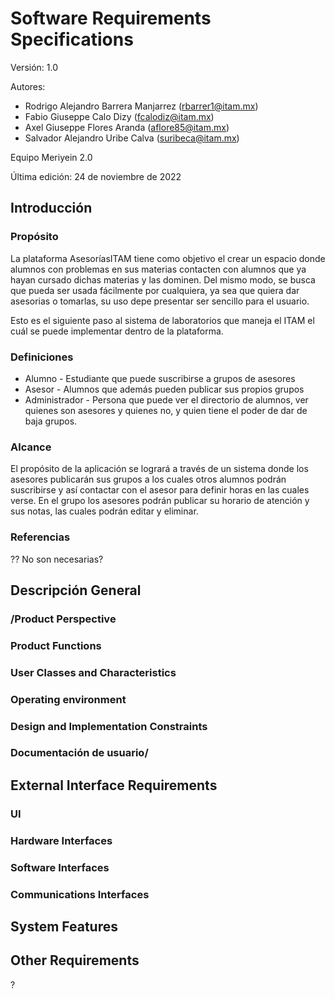 # Software Requirements Specifications

Versión: 1.0 

Autores: 

+ Rodrigo Alejandro Barrera Manjarrez (rbarrer1@itam.mx)
+ Fabio Giuseppe Calo Dizy (fcalodiz@itam.mx)
+ Axel Giuseppe Flores Aranda (aflore85@itam.mx)
+ Salvador Alejandro Uribe Calva (suribeca@itam.mx)

Equipo Meriyein 2.0

Última edición: 24 de noviembre de 2022


## Introducción
### Propósito
La plataforma AsesoríasITAM tiene como objetivo el crear un espacio donde alumnos con problemas en sus materias contacten con alumnos que ya hayan cursado dichas materias y las dominen. Del mismo modo, se busca que pueda ser usada fácilmente por cualquiera, ya sea que quiera dar asesorias o tomarlas, su uso depe presentar ser sencillo para el usuario. 

Esto es el siguiente paso al sistema de laboratorios que maneja el ITAM el cuál se puede implementar dentro de la plataforma.

### Definiciones
+ Alumno - Estudiante que puede suscribirse a grupos de asesores
+ Asesor - Alumnos que además pueden publicar sus propios grupos
+ Administrador - Persona que puede ver el directorio de alumnos, ver quienes son asesores y quienes no, y quien tiene el poder de dar de baja grupos.

### Alcance
El propósito de la aplicación se logrará a través de un sistema donde los asesores publicarán sus grupos a los cuales otros alumnos podrán suscribirse y así contactar con el asesor para definir horas en las cuales verse.
En el grupo los asesores podrán publicar su horario de atención y sus notas, las cuales podrán editar y eliminar.

### Referencias
?? No son necesarias?


## Descripción General

### /Product Perspective

### Product Functions

### User Classes and Characteristics

### Operating environment

### Design and Implementation Constraints

### Documentación de usuario/

## External Interface Requirements

### UI

### Hardware Interfaces

### Software Interfaces

### Communications Interfaces

## System Features

## Other Requirements 
?
